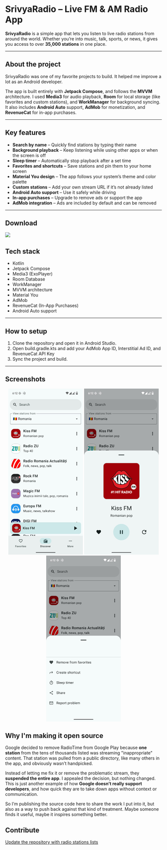 # SrivyaRadio – Live FM & AM Radio App

**SrivyaRadio** is a simple app that lets you listen to live radio stations from around the world. Whether you’re into music, talk, sports, or news, it gives you access to over **35,000 stations** in one place.

---

## About the project

SrivyaRadio was one of my favorite projects to build. It helped me improve a lot as an Android developer.

The app is built entirely with **Jetpack Compose**, and follows the **MVVM** architecture. I used **Media3** for audio playback, **Room** for local storage (like favorites and custom stations), and **WorkManager** for background syncing. It also includes **Android Auto** support, **AdMob** for monetization, and **RevenueCat** for in-app purchases.

---

## Key features

- **Search by name** – Quickly find stations by typing their name  
- **Background playback** – Keep listening while using other apps or when the screen is off  
- **Sleep timer** – Automatically stop playback after a set time  
- **Favorites and shortcuts** – Save stations and pin them to your home screen  
- **Material You design** – The app follows your system’s theme and color palette  
- **Custom stations** – Add your own stream URL if it’s not already listed  
- **Android Auto support** – Use it safely while driving  
- **In-app purchases** – Upgrade to remove ads or support the app  
- **AdMob integration** – Ads are included by default and can be removed  

---

<h2>Download</h2>  
<a href="https://github.com/mattgdot/RadioTime/releases/download/3.0-prod/app-release.apk"><img src="https://raw.githubusercontent.com/NeoApplications/Neo-Backup/034b226cea5c1b30eb4f6a6f313e4dadcbb0ece4/badge_github.png" width="200"></a> 

## Tech stack

- Kotlin  
- Jetpack Compose  
- Media3 (ExoPlayer)  
- Room Database  
- WorkManager  
- MVVM architecture  
- Material You  
- AdMob  
- RevenueCat (In-App Purchases)  
- Android Auto support  

---

## How to setup

1. Clone the repository and open it in Android Studio.
2. Open build.gradle.kts and add your AdMob App ID, Interstitial Ad ID, and RevenueCat API Key
3. Sync the project and build.

---

## Screenshots
<p align="center">
  <img src="img/img1.jpg" width="240">
  <img src="img/img2.jpg" width="240">
  <img src="img/img3.jpg" width="240">
</p>

## Why I'm making it open source

Google decided to remove RadioTime from Google Play because **one station** from the tens of thousands listed was streaming "inappropriate" content. That station was pulled from a public directory, like many others in the app, and obviously wasn’t handpicked.

Instead of letting me fix it or remove the problematic stream, they **suspended the entire app**. I appealed the decision, but nothing changed. This is just another example of how **Google doesn’t really support developers**, and how quick they are to take down apps without context or communication.

So I’m publishing the source code here to share the work I put into it, but also as a way to push back against that kind of treatment. Maybe someone finds it useful, maybe it inspires something better.

<h2>Contribute</h2>  
<a href="https://github.com/mattgdot/RadioStations">Update the repository with radio stations lists</a> 

